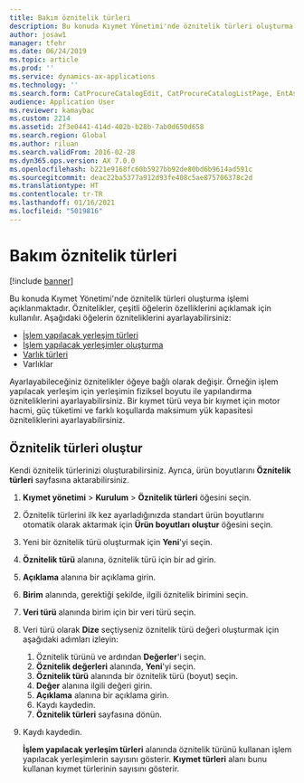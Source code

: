 ```yaml
---
title: Bakım öznitelik türleri
description: Bu konuda Kıymet Yönetimi'nde öznitelik türleri oluşturma işlemi açıklanmaktadır.
author: josaw1
manager: tfehr
ms.date: 06/24/2019
ms.topic: article
ms.prod: ''
ms.service: dynamics-ax-applications
ms.technology: ''
ms.search.form: CatProcureCatalogEdit, CatProcureCatalogListPage, EntAssetFunctionalLocationTypeCopy, EntAssetAttributeType, EntAssetAttributeTypeValue, EntAssetFunctionalLocationType
audience: Application User
ms.reviewer: kamaybac
ms.custom: 2214
ms.assetid: 2f3e0441-414d-402b-b28b-7ab0d650d658
ms.search.region: Global
ms.author: riluan
ms.search.validFrom: 2016-02-28
ms.dyn365.ops.version: AX 7.0.0
ms.openlocfilehash: b221e9168fc60b5927bb92de80bd6b9614ad591c
ms.sourcegitcommit: deac22ba5377a912d93fe408c5ae875706378c2d
ms.translationtype: HT
ms.contentlocale: tr-TR
ms.lasthandoff: 01/16/2021
ms.locfileid: "5019816"
---
```

# <a name="maintenance-attribute-types"></a>Bakım öznitelik türleri

[!include [banner](../../includes/banner.md)]

 

Bu konuda Kıymet Yönetimi'nde öznitelik türleri oluşturma işlemi açıklanmaktadır. Öznitelikler, çeşitli öğelerin özelliklerini açıklamak için kullanılır. Aşağıdaki öğelerin özniteliklerini ayarlayabilirsiniz:

- [İşlem yapılacak yerleşim türleri](../setup-for-functional-locations/functional-location-types.md)
- [İşlem yapılacak yerleşimler oluşturma](../functional-locations/create-functional-locations.md)
- [Varlık türleri](../setup-for-objects/object-types.md)
- Varlıklar

Ayarlayabileceğiniz öznitelikler öğeye bağlı olarak değişir. Örneğin işlem yapılacak yerleşim için yerleşimin fiziksel boyutu ile yapılandırma özniteliklerini ayarlayabilirsiniz. Bir kıymet türü veya bir kıymet için motor hacmi, güç tüketimi ve farklı koşullarda maksimum yük kapasitesi özniteliklerini ayarlayabilirsiniz.

## <a name="create-attribute-types"></a>Öznitelik türleri oluştur

Kendi öznitelik türlerinizi oluşturabilirsiniz. Ayrıca, ürün boyutlarını **Öznitelik türleri** sayfasına aktarabilirsiniz.

1. **Kıymet yönetimi** \> **Kurulum** \> **Öznitelik türleri** öğesini seçin.
2. Öznitelik türlerini ilk kez ayarladığınızda standart ürün boyutlarını otomatik olarak aktarmak için **Ürün boyutları oluştur** öğesini seçin.
3. Yeni bir öznitelik türü oluşturmak için **Yeni**'yi seçin.
4. **Öznitelik türü** alanına, öznitelik türü için bir ad girin.
5. **Açıklama** alanına bir açıklama girin.
6. **Birim** alanında, gerektiği şekilde, ilgili öznitelik birimini seçin.
7. **Veri türü** alanında birim için bir veri türü seçin.
8. Veri türü olarak **Dize** seçtiyseniz öznitelik türü değeri oluşturmak için aşağıdaki adımları izleyin:

    1. Öznitelik türünü ve ardından **Değerler**'i seçin.
    2. **Öznitelik değerleri** alanında, **Yeni**'yi seçin.
    3. **Öznitelik türü** alanında bir öznitelik türü (boyut) seçin.
    4. **Değer** alanına ilgili değeri girin.
    5. **Açıklama** alanına bir açıklama girin.
    6. Kaydı kaydedin.
    7. **Öznitelik türleri** sayfasına dönün.

9. Kaydı kaydedin.

    **İşlem yapılacak yerleşim türleri** alanında öznitelik türünü kullanan işlem yapılacak yerleşimlerin sayısını gösterir. **Kıymet türleri** alanı bunu kullanan kıymet türlerinin sayısını gösterir.
